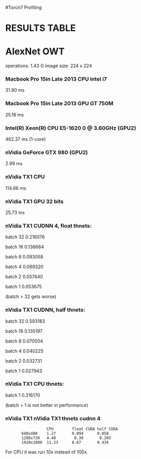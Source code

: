 #Torch7 Profiling 
# RESULTS TABLE

# AlexNet OWT 
operations: 1.43 G
image size: 224 x 224

### Macbook Pro 15in Late 2013 CPU intel i7
31.90 ms

### Macbook Pro 15in Late 2013 GPU GT 750M 
25.18 ms

### Intel(R) Xeon(R) CPU E5-1620 0 @ 3.60GHz (GPU2)
462.37 ms (1-core)

### nVidia GeForce GTX 980 (GPU2)
2.99 ms

### nVidia TX1 CPU
114.66 ms

### nVidia TX1 GPU 32 bits
25.73 ms

### nVidia TX1 CUDNN 4, float thnets:

batch 32 0.216076

batch 16 0.136664

batch 8 0.093058

batch 4 0.069320

batch 2 0.057440

batch 1 0.053675

(batch > 32 gets worse)




### nVidia TX1 CUDNN, half thnets:

batch 32 0.593183

batch 16 0.135197

batch 8 0.070504

batch 4 0.040225

batch 2 0.032731

batch 1 0.027943


### nVidia TX1 CPU thnets:

batch 1 0.316170

(batch > 1 is not better in performance)


### nVidia TX1 nVidia TX1 thnets cudnn 4

                      CPU        float CUDA half CUDA
           640x480    1.27       0.094      0.058
           1280x720   4.40        0.30       0.203
           1920x1080  11.23      0.67       0.434

For CPU it was run 10x instead of 100x.
